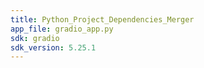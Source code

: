 ```yaml
---
title: Python_Project_Dependencies_Merger
app_file: gradio_app.py
sdk: gradio
sdk_version: 5.25.1
---
```

